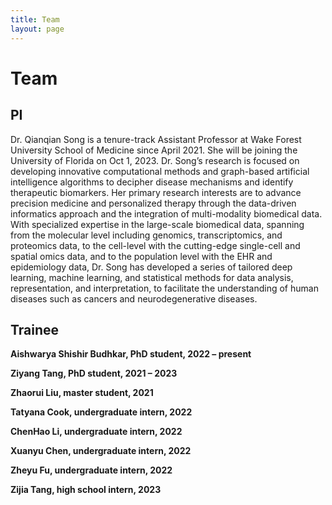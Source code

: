 ```yaml
---
title: Team
layout: page
---
```

# Team

## PI
Dr. Qianqian Song is a tenure-track Assistant Professor at Wake Forest University School of Medicine since April 2021. She will be joining the University of Florida on Oct 1, 2023. Dr. Song’s research is focused on developing innovative computational methods and graph-based artificial intelligence algorithms to decipher disease mechanisms and identify therapeutic biomarkers. Her primary research interests are to advance precision medicine and personalized therapy through the data-driven informatics approach and the integration of multi-modality biomedical data. With specialized expertise in the large-scale biomedical data, spanning from the molecular level including genomics, transcriptomics, and proteomics data, to the cell-level with the cutting-edge single-cell and spatial omics data, and to the population level with the EHR and epidemiology data, Dr. Song has developed a series of tailored deep learning, machine learning, and statistical methods for data analysis, representation, and interpretation, to facilitate the understanding of human diseases such as cancers and neurodegenerative diseases.

## Trainee

**Aishwarya Shishir Budhkar, PhD student,	2022 – present** 

**Ziyang Tang, PhD student,	2021 – 2023** 

**Zhaorui Liu, master student, 2021**

**Tatyana Cook, undergraduate intern,	2022**  

**ChenHao Li, undergraduate intern,	2022** 

**Xuanyu Chen, undergraduate intern, 2022** 

**Zheyu Fu, undergraduate intern,	2022** 

**Zijia Tang, high school intern,	2023** 

